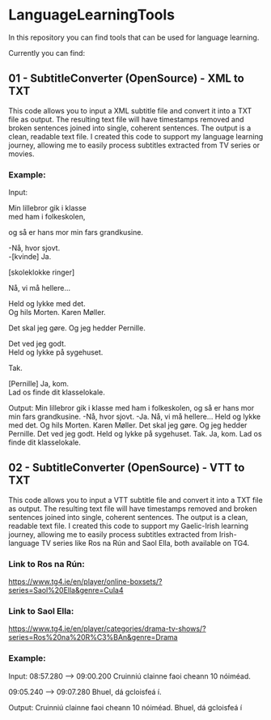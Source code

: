 # LanguageLearningTools
In this repository you can find tools that can be used for language learning.

Currently you can find:

## 01 - SubtitleConverter (OpenSource) - XML to TXT

This code allows you to input a XML subtitle file and convert it into a TXT file as output. 
The resulting text file will have timestamps removed and broken sentences joined into single, coherent sentences. 
The output is a clean, readable text file.
I created this code to support my language learning journey, allowing me to easily process subtitles extracted from TV series or movies.

### Example:
Input:
<p xml:id="subtitle174" begin="6790833334t" end="6811666667t" region="region0"><span style="style1">Min lillebror gik i klasse</span><br/><span style="style1">med ham i folkeskolen,</span></p>
<p xml:id="subtitle175" begin="6812500000t" end="6831666667t" region="region0"><span style="style1">og så er hans mor min fars grandkusine.</span></p>
<p xml:id="subtitle176" begin="6839583334t" end="6852500000t" region="region0"><span style="style1">-Nå, hvor sjovt.</span><br/><span style="style1">-[kvinde] Ja.</span></p>
<p xml:id="subtitle177" begin="6857916667t" end="6867916667t" region="region0"><span style="style1">[skoleklokke ringer]</span></p>
<p xml:id="subtitle178" begin="6868750000t" end="6881666667t" region="region0"><span style="style1">Nå, vi må hellere…</span></p>
<p xml:id="subtitle179" begin="6882500000t" end="6917916667t" region="region0"><span style="style1">Held og lykke med det.</span><br/><span style="style1">Og hils Morten. Karen Møller.</span></p>
<p xml:id="subtitle180" begin="6918750000t" end="6938333334t" region="region0"><span style="style1">Det skal jeg gøre. Og jeg hedder Pernille.</span></p>
<p xml:id="subtitle181" begin="6939166667t" end="6964583334t" region="region0"><span style="style1">Det ved jeg godt.</span><br/><span style="style1">Held og lykke på sygehuset.</span></p>
<p xml:id="subtitle182" begin="6981666667t" end="6992083334t" region="region0"><span style="style1">Tak.</span></p>
<p xml:id="subtitle183" begin="6992916667t" end="7017500000t" region="region0"><span style="style1">[Pernille] Ja, kom.</span><br/><span style="style1">Lad os finde dit klasselokale.</span></p>

Output:
Min lillebror gik i klasse med ham i folkeskolen, og så er hans mor min fars grandkusine.
-Nå, hvor sjovt.
-Ja.
Nå, vi må hellere…
Held og lykke med det.
Og hils Morten. Karen Møller.
Det skal jeg gøre. Og jeg hedder Pernille.
Det ved jeg godt.
Held og lykke på sygehuset.
Tak.
Ja, kom.
Lad os finde dit klasselokale.


## 02 - SubtitleConverter (OpenSource) - VTT to TXT

This code allows you to input a VTT subtitle file and convert it into a TXT file as output. 
The resulting text file will have timestamps removed and broken sentences joined into single, coherent sentences. 
The output is a clean, readable text file.
I created this code to support my Gaelic-Irish learning journey, allowing me to easily process subtitles extracted from Irish-language TV series like Ros na Rún and Saol Ella, both available on TG4.

### Link to Ros na Rún: 
https://www.tg4.ie/en/player/online-boxsets/?series=Saol%20Ella&genre=Cula4
### Link to Saol Ella: 
https://www.tg4.ie/en/player/categories/drama-tv-shows/?series=Ros%20na%20R%C3%BAn&genre=Drama

### Example:
Input:
08:57.280 --> 09:00.200
Cruinniú clainne
faoi cheann 10 nóiméad.

09:05.240 --> 09:07.280
Bhuel, dá gcloisfeá í.

Output:
Cruinniú clainne faoi cheann 10 nóiméad.
Bhuel, dá gcloisfeá í

